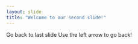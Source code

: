 ```yaml
---
layout: slide
title: "Welcome to our second slide!"
---
```

Go back to last slide
Use the left arrow to go back!
